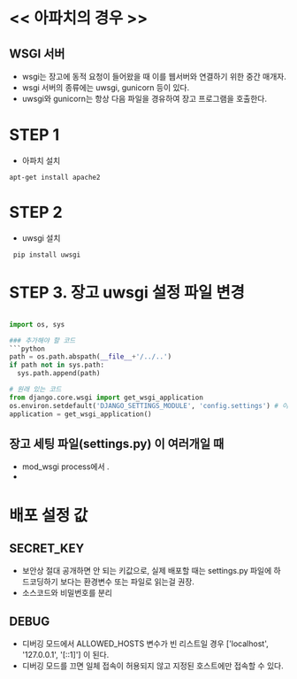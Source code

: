 # << 아파치의 경우 >>

## WSGI 서버
- wsgi는 장고에 동적 요청이 들어왔을 때 이를 웹서버와 연결하기 위한 중간 매개자.
- wsgi 서버의 종류에는 uwsgi, gunicorn 등이 있다. 
- uwsgi와 gunicorn는 항상 다음 파일을 경유하여 장고 프로그램을 호출한다.

# STEP 1 
- 아파치 설치 
```
apt-get install apache2
```

# STEP 2 
- uwsgi 설치 
```
 pip install uwsgi 
```

# STEP 3. 장고 uwsgi 설정 파일 변경
```python

import os, sys

### 추가해야 할 코드 
```python
path = os.path.abspath(__file__+'/../..')
if path not in sys.path:
  sys.path.append(path)

# 원래 있는 코드 
from django.core.wsgi import get_wsgi_application
os.environ.setdefault('DJANGO_SETTINGS_MODULE', 'config.settings') # 이 때, settings 여러 개 썼으면 setting 여러 개 중 가장 먼저 running 되는게 선택되므로, 현재 사용중인 setting으로 변경해주어야 함.
application = get_wsgi_application()

```

## 장고 세팅 파일(settings.py) 이 여러개일 때 
- mod_wsgi process에서 .
- 

# 배포 설정 값 
## SECRET_KEY
- 보안상 절대 공개하면 안 되는 키값으로, 실제 배포할 때는 settings.py 파일에 하드코딩하기 보다는 환경변수 또는 파일로 읽는걸 권장.
- 소스코드와 비밀번호를 분리

## DEBUG
- 디버깅 모드에서 ALLOWED_HOSTS 변수가 빈 리스트일 경우 ['localhost', '127.0.0.1', '[::1]'] 이 된다.
- 디버깅 모드를 끄면 일체 접속이 허용되지 않고 지정된 호스트에만 접속할 수 있다.

